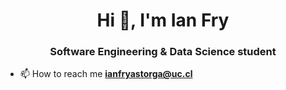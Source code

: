 <h1 align="center">Hi 👋, I'm Ian Fry</h1>
<h3 align="center">Software Engineering & Data Science student</h3>

- 📫 How to reach me **ianfryastorga@uc.cl**


